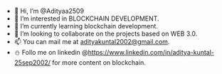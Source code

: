 - 👋 Hi, I’m @Adityaa2509
- 👀 I’m interested in BLOCKCHAIN DEVELOPMENT.
- 🌱 I’m currently learning blockchain development.
- 💞️ I’m looking to collaborate on the projects based on WEB 3.0.
- 📫 You can mail me at adityakuntal2002@gmail.com.
- ⛄ Follo me on linkedin @https://www.linkedin.com/in/aditya-kuntal-25sep2002/ for more content on blockchain.


